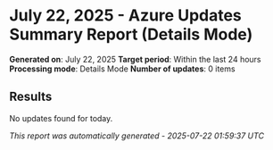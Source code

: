 # July 22, 2025 - Azure Updates Summary Report (Details Mode)

**Generated on**: July 22, 2025
**Target period**: Within the last 24 hours
**Processing mode**: Details Mode
**Number of updates**: 0 items

## Results

No updates found for today.


*This report was automatically generated - 2025-07-22 01:59:37 UTC*